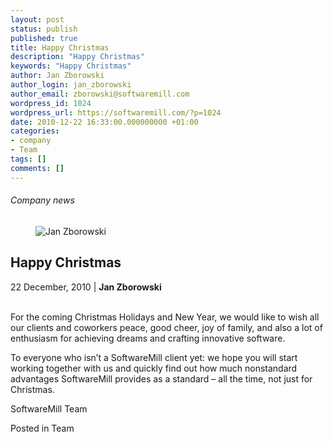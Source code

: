 ```yaml
---
layout: post
status: publish
published: true
title: Happy Christmas
description: "Happy Christmas"
keywords: "Happy Christmas"
author: Jan Zborowski
author_login: jan_zborowski
author_email: zborowski@softwaremill.com
wordpress_id: 1024
wordpress_url: https://softwaremill.com/?p=1024
date: 2010-12-22 16:33:00.000000000 +01:00
categories:
- company
- Team
tags: []
comments: []
---
```


<h6>Company news</h6>
<div class="post-header clearfix">
<figure><div class="image"><img src="https://softwaremill.com/wp-content/uploads/2013/04/zborowski.jpg" alt="Jan Zborowski"></div></figure><div class="title">
<h2 class="font-dark-blue font-normal">Happy Christmas</h2>22 December, 2010 | <b>Jan Zborowski</b><br><br>
</div>
</div>
<div class="post-rows"><div class="text">
<p id="Postyarchiwalne-HappyChristmas">For the coming Christmas Holidays and New Year, we would like to wish all our clients and coworkers peace, good cheer, joy of family, and also a lot of enthusiasm for achieving dreams and crafting innovative software.</p>
<p>To everyone who isn’t a SoftwareMill client yet: we hope you will start working together with us and quickly find out how much nonstandard advantages SoftwareMill provides as a standard – all the time, not just for Christmas.</p>
<p>SoftwareMill Team</p>
</div></div>
<div class="post-footer">Posted in Team</div>
